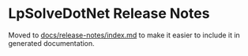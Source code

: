# LpSolveDotNet Release Notes

Moved to [docs/release-notes/index.md](./docs/release-notes/index.md) to make it easier to include it in generated documentation.